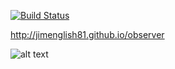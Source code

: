 [![Build Status](https://travis-ci.org/jimenglish81/observer.svg?branch=master)](https://travis-ci.org/jimenglish81/observer)

http://jimenglish81.github.io/observer

![alt text](http://content.mycutegraphics.com/graphics/detective/binoculars.png "Observer")
